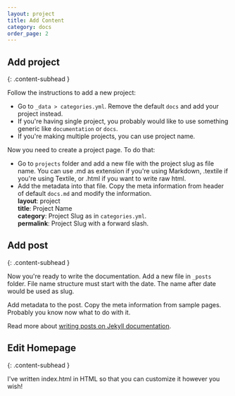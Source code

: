 ```yaml
---
layout: project
title: Add Content
category: docs
order_page: 2
---
```


## Add project
{: .content-subhead }

Follow the instructions to add a new project:

* Go to `_data > categories.yml`. Remove the default `docs` and add your project instead.
* If you're having single project, you probably would like to use something generic like `documentation` or `docs`.
* If you're making multiple projects, you can use project name.

Now you need to create a project page. To do that:

* Go to `projects` folder and add a new file with the project slug as file name. You can use .md as extension if you're using Markdown, .textile if you're using Textile, or .html if you want to write raw html.
* Add the metadata into that file. Copy the meta information from header of default `docs.md` and modify the information.  
**layout**: project  
**title**: Project Name  
**category**: Project Slug as in `categories.yml`.  
**permalink**: Project Slug with a forward slash.

## Add post
{: .content-subhead }

Now you're ready to write the documentation. Add a new file in `_posts` folder. File name structure must start with the date. The name after date would be used as slug.

Add metadata to the post. Copy the meta information from sample pages. Probably you know now what to do with it.

Read more about [writing posts on Jekyll documentation](http://jekyllrb.com/docs/posts/).

## Edit Homepage
{: .content-subhead }

I've written index.html in HTML so that you can customize it however you wish!
